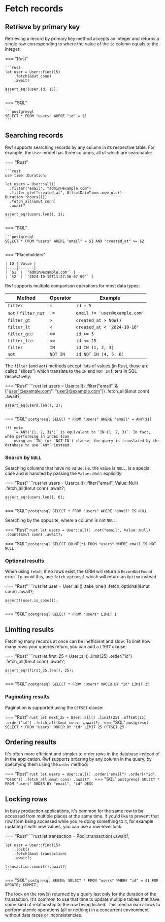 # Fetch records

## Retrieve by primary key

Retrieving a record by primary key method accepts an integer and returns a single row corresponding to where the value of the `id` column equals to the integer:

=== "Rust"

    ```rust
    let user = User::find(15)
        .fetch(&mut conn)
        .await?

    assert_eq!(user.id, 15);
    ```

=== "SQL"

    ```postgresql
    SELECT * FROM "users" WHERE "id" = $1
    ```

## Searching records

Rwf supports searching records by any column in its respective table. For example, the `User` model has three columns, all of which are searchable:

=== "Rust"

    ```rust
    use time::Duration;

    let users = User::all()
      .filter("email", "admin@example.com")
      .filter_gte("created_at", OffsetDateTime::now_utc() - Duration::hours(1))
      .fetch_all(&mut conn)
      .await?

    assert_eq!(users.len(), 1);
    ```

=== "SQL"

    ```postgresql
    SELECT * FROM "users" WHERE "email" = $1 AND "created_at" >= $2
    ```

=== "Placeholders"

    | ID | Value |
    |----|-------|
    | `$1` | `'admin@example.com'` |
    | `$2` | `'2024-10-16T11:27:56-07:00'` |


Rwf supports multiple comparison operations for most data types:

| Method | Operator | Example |
|--------|----------|-----------|
| `filter` | `=` | `id = 5` |
| `not` / `filter_not` | `!=` | `email != 'user@example.com'` |
| `filter_gt` | `>` | `created_at > NOW()` |
| `filter_lt` | `<` | `created_at < '2024-10-16'` |
| `filter_gte` | `>=` | `id >= 5` |
| `filter_lte` | `<=` | `id <= 25` |
| `filter` | `IN` | `id IN (1, 2, 3)` |
| `not` | `NOT IN` | `id NOT IN (4, 5, 6)` |

The `filter` (and `not`) methods accept lists of values (in Rust, those are called "slices") which translate to the `IN` and `NOT IN` filters in SQL respectively:

=== "Rust"
    ```rust
    let users = User::all()
      .filter("email", &["user1@example.com", "user2@example.com"])
      .fetch_all(&mut conn)
      .await?;

    assert_eq(users.len(), 2);
    ```
=== "SQL"
    ```postgresql
    SELECT * FROM "users" WHERE "email" = ANY($1)
    ```

    !!! note
        `= ANY('{1, 2, 3}')` is equivalent to `IN (1, 2, 3)`. In fact, when performing an index scan
        using an `IN` (or `NOT IN`) clause, the query is translated by the database to use `ANY` instead.

### Search by `NULL`

Searching columns that have no value, i.e. the value is `NULL`, is a special case and is handled by passing the `Value::Null` explicitly:

=== "Rust"
    ```rust
    let users = User::all()
      .filter("email", Value::Null)
      .fetch_all(&mut conn)
      .await?;

    assert_eq!(users.len(), 0);
    ```

=== "SQL"
    ```postgresql
    SELECT * FROM "users" WHERE "email" IS NULL
    ```

Searching by the opposite, where a column is not `NULL`:

=== "Rust"
    ```rust
    let users = User::all()
      .not("email", Value::Null)
      .count(&mut conn)
      .await?;
    ```

=== "SQL"
    ```postgresql
    SELECT COUNT(*) FROM "users" WHERE email IS NOT NULL
    ```

### Optional results

When using `fetch`, if no rows exist, the ORM will return a `RecordNotFound` error.
To avoid this, use `fetch_optional` which will return an `Option` instead:

=== "Rust"
    ```rust
    let user = User::all()
      .take_one()
      .fetch_optional(&mut conn)
      .await?;

    assert!(user.is_some());
    ```
=== "SQL"
    ```postgresql
    SELECT * FROM "users" LIMIT 1
    ```

## Limiting results

Fetching many records at once can be inefficient and slow. To limit how many rows your queries return, you can add a `LIMIT` clause:

=== "Rust"
    ```rust
    let first_25 = User::all()
      .limit(25)
      .order("id")
      .fetch_all(&mut conn)
      .await?;

    assert_eq!(first_25.len(), 25);
    ```
=== "SQL"
    ```postgresql
    SELECT * FROM "users" ORDER BY "id" LIMIT 25
    ```

### Paginating results

Pagination is supported using the `OFFSET` clause:

=== "Rust"
    ```rust
    let next_25 = User::all()
      .limit(25)
      .offset(25)
      .order("id")
      .fetch_all(&mut conn)
      .await?;
    ```
=== "SQL"
    ```postgresql
    SELECT * FROM "users" ORDER BY "id" LIMIT 25 OFFSET 25
    ```

## Ordering results

It's often more efficient and simpler to order rows in the database instead of in the application. Rwf supports ordering by any column
in the query, by specifying them using the `order` method:

=== "Rust"
    ```rust
    let users = User::all()
      .order("email")
      .order(("id", "DESC"))
      .fetch_all(&mut conn)
      .await?;
    ```
=== "SQL"
    ```postgresql
    SELECT * FROM "users" ORDER BY "email", "id" DESC
    ```

## Locking rows

In busy production applications, it's common for the same row to be accessed from multiple places at the same time. If you'd like to prevent that row from being
accessed while you're doing something to it, for example updating it with new values, you can use a row-level lock:

=== "Rust"
    ```rust
    let transaction = Pool::transaction().await?;

    let user = User::find(15)
        .lock()
        .fetch(&mut transaction)
        .await?;

    transaction.commit().await?;
    ```
=== "SQL"
    ```postgresql
    BEGIN;
    SELECT * FRON "users" WHERE "id" = $1 FOR UPDATE;
    COMMIT;
    ```


The lock on the row(s) returned by a query last only for the duration of the transaction. It's common to use that time to update multiple tables that have some kind of
relationship to the row being locked. This mechanism allows to perform atomic operations (all or nothing) in a concurrent environment without data races or inconsistencies.
